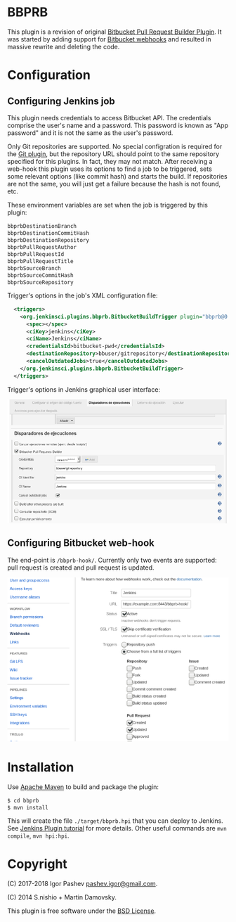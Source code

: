 BBPRB
=====

This plugin is a revision of original [Bitbucket Pull Request Builder Plugin](https://wiki.jenkins.io/display/JENKINS/Bitbucket+pullrequest+builder+plugin).
It was started by adding support for [Bitbucket webhooks](https://confluence.atlassian.com/bitbucket/manage-webhooks-735643732.html)
and resulted in massive rewrite and deleting the code.


Configuration
=============

Configuring Jenkins job
-----------------------

This plugin needs credentials to access Bitbucket API. The credentials comprise
the user's name and a password. This password is known as "App password" and
it is not the same as the user's password.

Only Git repositories are supported.  No special configration is required
for the [Git plugin](https://plugins.jenkins.io/git), but the repository URL
should point to the same repository specified for this plugins.  In fact,
they may not match. After receiving a web-hook this plugin uses its options
to find a job to be triggered, sets some relevant options (like commit hash)
and starts the build. If repositories are not the same, you will just get a
failure because the hash is not found, etc.

These environment variables are set when the job is triggered by this plugin:

```
bbprbDestinationBranch
bbprbDestinationCommitHash
bbprbDestinationRepository
bbprbPullRequestAuthor
bbprbPullRequestId
bbprbPullRequestTitle
bbprbSourceBranch
bbprbSourceCommitHash
bbprbSourceRepository
```


Trigger's options in the job's XML configuration file:

```xml
  <triggers>
    <org.jenkinsci.plugins.bbprb.BitbucketBuildTrigger plugin="bbprb@0.2.0">
      <spec></spec>
      <ciKey>jenkins</ciKey>
      <ciName>Jenkins</ciName>
      <credentialsId>bitbucket-pwd</credentialsId>
      <destinationRepository>bbuser/gitrepository</destinationRepository>
      <cancelOutdatedJobs>true</cancelOutdatedJobs>
    </org.jenkinsci.plugins.bbprb.BitbucketBuildTrigger>
  </triggers>

```

Trigger's options in Jenkins graphical user interface:

![Jenkins trigger configuration](./screenshots/bbprb-config.png)


Configuring Bitbucket web-hook
------------------------------

The end-point is `/bbprb-hook/`. Currently only two events are supported:
pull request is created and pull request is updated.

![Bitbucket web-hook configuration](./screenshots/bb-hook.png)


Installation
============

Use [Apache Maven](https://maven.apache.org/) to build and package the plugin:

```
$ cd bbprb
$ mvn install

```

This will create the file `./target/bbprb.hpi` that you can deploy to Jenkins.
See [Jenkins Plugin tutorial](https://wiki.jenkins.io/display/JENKINS/Plugin+tutorial) for more details.
Other useful commands are `mvn compile`, `mvn hpi:hpi`.


Copyright
=========

(C) 2017-2018 Igor Pashev <pashev.igor@gmail.com>.

(C) 2014 S.nishio + Martin Damovsky.

This plugin is free software under the [BSD License](./COPYING).

